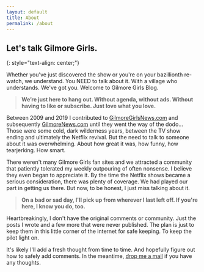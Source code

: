 ```yaml
---
layout: default
title: About
permalink: /about
---
```


## Let's talk Gilmore Girls.  
{: style="text-align: center;"}

Whether you've just discovered the show or you're on your bazillionth re-watch, we understand.  You NEED to talk about it.  With a village who understands.  We've got you.  Welcome to Gilmore Girls Blog.  

> <strong class="inline-strong">We’re just here to hang out.  Without agenda, without ads. Without having to like or subscribe.  Just love what you love.</strong>

Between 2009 and 2019 I contributed to [GilmoreGirlsNews.com](https://web.archive.org/web/20090213070938/http://www.gilmoregirlsnews.com/) and subsequently [GilmoreNews.com](https://web.archive.org/web/20130915100202/http://www.gilmorenews.com/) until they went the way of the dodo...  Those were some cold, dark wilderness years, between the TV show ending and ultimately the Netflix revival.  But the need to talk to someone about it was overwhelming.  About how great it was, how funny, how tearjerking. How smart.  

There weren't many Gilmore Girls fan sites and we attracted a community that patiently tolerated my weekly outpouring of often nonsense.  I believe they even began to appreciate it.  By the time the Netflix shows became a serious consideration, there was plenty of coverage.  We had played our part in getting us there.  But now, to be honest, I just miss talking about it.  

> <strong class="inline-strong">On a bad or sad day, I'll pick up from wherever I last left off.  If you're here, I know you do, too.</strong>

Heartbreakingly, I don't have the original comments or community.  Just the posts I wrote and a few more that were never published.  The plan is just to keep them in this little corner of the internet for safe keeping.  To keep the pilot light on.  

It's likely I'll add a fresh thought from time to time.  And hopefully figure out how to safely add comments.  In the meantime, [drop me a mail](mailto:rich@gilmoregirlsblog.com) if you have any thoughts.